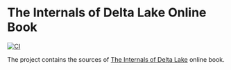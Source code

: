 # The Internals of Delta Lake Online Book

[![CI](https://github.com/japila-books/delta-lake-internals/workflows/CI/badge.svg)](https://github.com/japila-books/delta-lake-internals/actions)

The project contains the sources of [The Internals of Delta Lake](https://books.japila.pl/delta-lake-internals) online book.
